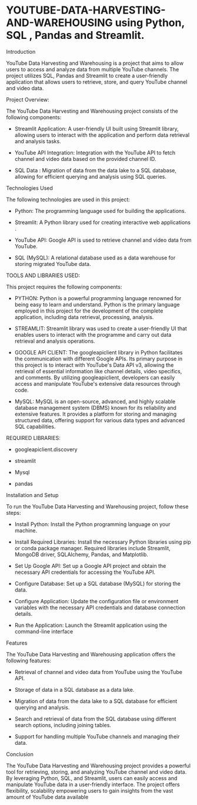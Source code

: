 # YOUTUBE-DATA-HARVESTING-AND-WAREHOUSING using Python, SQL , Pandas and Streamlit.

Introduction

YouTube Data Harvesting and Warehousing is a project that aims to allow users to access and analyze data from multiple YouTube channels. The project utilizes SQL, Pandas and Streamlit to create a user-friendly application that allows users to retrieve, store, and query YouTube channel and video data.

Project Overview:

The YouTube Data Harvesting and Warehousing project consists of the following components:

* Streamlit Application: A user-friendly UI built using Streamlit library, allowing users to interact with the application and perform data retrieval and analysis tasks.

* YouTube API Integration: Integration with the YouTube API to fetch channel and video data based on the provided channel ID.

* SQL Data : Migration of data from the data lake to a SQL database, allowing for efficient querying and analysis using SQL queries.

Technologies Used

The following technologies are used in this project:

* Python: The programming language used for building the applications.

* Streamlit: A Python library used for creating interactive web applications .

* YouTube API: Google API is used to retrieve channel and video data from YouTube.

* SQL (MySQL): A relational database used as a data warehouse for storing migrated YouTube data.

TOOLS AND LIBRARIES USED:

This project requires the following components:

* PYTHON: Python is a powerful programming language renowned for being easy to learn and understand. Python is the primary language employed in this project for the development of the complete application, including data retrieval, processing, analysis.

* STREAMLIT: Streamlit library was used to create a user-friendly UI that enables users to interact with the programme and carry out data retrieval and analysis operations.

* GOOGLE API CLIENT: The googleapiclient library in Python facilitates the communication with different Google APIs. Its primary purpose in this project is to interact with YouTube's Data API v3, allowing the retrieval of essential information like channel details, video specifics, and comments. By utilizing googleapiclient, developers can easily access and manipulate YouTube's extensive data resources through code.

* MySQL: MySQL is an open-source, advanced, and highly scalable database management system (DBMS) known for its reliability and extensive features. It provides a platform for storing and managing structured data, offering support for various data types and advanced SQL capabilities.

REQUIRED LIBRARIES:

* googleapiclient.discovery

* streamlit

* Mysql

* pandas

Installation and Setup

To run the YouTube Data Harvesting and Warehousing project, follow these steps:

* Install Python: Install the Python programming language on your machine.

* Install Required Libraries: Install the necessary Python libraries using pip or conda package manager. Required libraries include Streamlit, MongoDB driver, SQLAlchemy, Pandas, and Matplotlib.

* Set Up Google API: Set up a Google API project and obtain the necessary API credentials for accessing the YouTube API.

* Configure Database: Set up a  SQL database (MySQL) for storing the data.

* Configure Application: Update the configuration file or environment variables with the necessary API credentials and database connection details.

* Run the Application: Launch the Streamlit application using the command-line interface

Features

The YouTube Data Harvesting and Warehousing application offers the following features:

* Retrieval of channel and video data from YouTube using the YouTube API.

* Storage of data in a SQL database as a data lake.
  
* Migration of data from the data lake to a SQL database for efficient querying and analysis.

* Search and retrieval of data from the SQL database using different search options, including joining tables.
  
* Support for handling multiple YouTube channels and managing their data.

Conclusion

The YouTube Data Harvesting and Warehousing project provides a powerful tool for retrieving, storing, and analyzing YouTube channel and video data. By leveraging Python, SQL, and Streamlit, users can easily access and manipulate YouTube data in a user-friendly interface. The project offers flexibility, scalability empowering users to gain insights from the vast amount of YouTube data available
